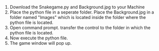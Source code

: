 1. Download the Snakegame.py and Background.jpg to your Machine
2. Place the python file in a seperate folder. Place the Background.jpg in a folder named "Images" which is located inside the folder where the python file is located.
3. Open command prompt. transfer the control to the folder in which the python file is located.
4. Now execute the python file.
5. The game window will pop up.
